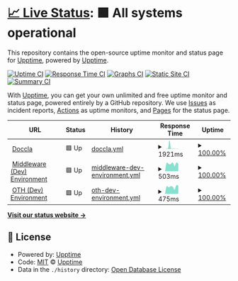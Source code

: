 # [📈 Live Status](https://upptime.github.io/upptime): <!--live status--> **🟩 All systems operational**

This repository contains the open-source uptime monitor and status page for [Upptime](https://upptime.js.org), powered by [Upptime](https://github.com/upptime/upptime).

[![Uptime CI](https://github.com/mhuzaifahkhan/status/workflows/Uptime%20CI/badge.svg)](https://github.com/mhuzaifahkhan/status/actions?query=workflow%3A%22Uptime+CI%22)
[![Response Time CI](https://github.com/mhuzaifahkhan/status/workflows/Response%20Time%20CI/badge.svg)](https://github.com/mhuzaifahkhan/status/actions?query=workflow%3A%22Response+Time+CI%22)
[![Graphs CI](https://github.com/mhuzaifahkhan/status/workflows/Graphs%20CI/badge.svg)](https://github.com/mhuzaifahkhan/status/actions?query=workflow%3A%22Graphs+CI%22)
[![Static Site CI](https://github.com/mhuzaifahkhan/status/workflows/Static%20Site%20CI/badge.svg)](https://github.com/mhuzaifahkhan/status/actions?query=workflow%3A%22Static+Site+CI%22)
[![Summary CI](https://github.com/mhuzaifahkhan/status/workflows/Summary%20CI/badge.svg)](https://github.com/mhuzaifahkhan/status/actions?query=workflow%3A%22Summary+CI%22)

With [Upptime](https://upptime.js.org), you can get your own unlimited and free uptime monitor and status page, powered entirely by a GitHub repository. We use [Issues](https://github.com/upptime/upptime/issues) as incident reports, [Actions](https://github.com/mhuzaifahkhan/status/actions) as uptime monitors, and [Pages](https://upptime.github.io/upptime) for the status page.

<!--start: status pages-->
<!-- This summary is generated by Upptime (https://github.com/upptime/upptime) -->
<!-- Do not edit this manually, your changes will be overwritten -->
<!-- prettier-ignore -->
| URL | Status | History | Response Time | Uptime |
| --- | ------ | ------- | ------------- | ------ |
| <img alt="" src="https://icons.duckduckgo.com/ip3/www.doccla.com.ico" height="13"> [Doccla](https://www.doccla.com) | 🟩 Up | [doccla.yml](https://github.com/mhuzaifahkhan/status/commits/HEAD/history/doccla.yml) | <details><summary><img alt="Response time graph" src="./graphs/doccla/response-time-week.png" height="20"> 1921ms</summary><br><a href="https://mhuzaifahkhan.github.io/status/history/doccla"><img alt="Response time 705" src="https://img.shields.io/endpoint?url=https%3A%2F%2Fraw.githubusercontent.com%2Fmhuzaifahkhan%2Fstatus%2FHEAD%2Fapi%2Fdoccla%2Fresponse-time.json"></a><br><a href="https://mhuzaifahkhan.github.io/status/history/doccla"><img alt="24-hour response time 386" src="https://img.shields.io/endpoint?url=https%3A%2F%2Fraw.githubusercontent.com%2Fmhuzaifahkhan%2Fstatus%2FHEAD%2Fapi%2Fdoccla%2Fresponse-time-day.json"></a><br><a href="https://mhuzaifahkhan.github.io/status/history/doccla"><img alt="7-day response time 1921" src="https://img.shields.io/endpoint?url=https%3A%2F%2Fraw.githubusercontent.com%2Fmhuzaifahkhan%2Fstatus%2FHEAD%2Fapi%2Fdoccla%2Fresponse-time-week.json"></a><br><a href="https://mhuzaifahkhan.github.io/status/history/doccla"><img alt="30-day response time 705" src="https://img.shields.io/endpoint?url=https%3A%2F%2Fraw.githubusercontent.com%2Fmhuzaifahkhan%2Fstatus%2FHEAD%2Fapi%2Fdoccla%2Fresponse-time-month.json"></a><br><a href="https://mhuzaifahkhan.github.io/status/history/doccla"><img alt="1-year response time 705" src="https://img.shields.io/endpoint?url=https%3A%2F%2Fraw.githubusercontent.com%2Fmhuzaifahkhan%2Fstatus%2FHEAD%2Fapi%2Fdoccla%2Fresponse-time-year.json"></a></details> | <details><summary><a href="https://mhuzaifahkhan.github.io/status/history/doccla">100.00%</a></summary><a href="https://mhuzaifahkhan.github.io/status/history/doccla"><img alt="All-time uptime 100.00%" src="https://img.shields.io/endpoint?url=https%3A%2F%2Fraw.githubusercontent.com%2Fmhuzaifahkhan%2Fstatus%2FHEAD%2Fapi%2Fdoccla%2Fuptime.json"></a><br><a href="https://mhuzaifahkhan.github.io/status/history/doccla"><img alt="24-hour uptime 100.00%" src="https://img.shields.io/endpoint?url=https%3A%2F%2Fraw.githubusercontent.com%2Fmhuzaifahkhan%2Fstatus%2FHEAD%2Fapi%2Fdoccla%2Fuptime-day.json"></a><br><a href="https://mhuzaifahkhan.github.io/status/history/doccla"><img alt="7-day uptime 100.00%" src="https://img.shields.io/endpoint?url=https%3A%2F%2Fraw.githubusercontent.com%2Fmhuzaifahkhan%2Fstatus%2FHEAD%2Fapi%2Fdoccla%2Fuptime-week.json"></a><br><a href="https://mhuzaifahkhan.github.io/status/history/doccla"><img alt="30-day uptime 100.00%" src="https://img.shields.io/endpoint?url=https%3A%2F%2Fraw.githubusercontent.com%2Fmhuzaifahkhan%2Fstatus%2FHEAD%2Fapi%2Fdoccla%2Fuptime-month.json"></a><br><a href="https://mhuzaifahkhan.github.io/status/history/doccla"><img alt="1-year uptime 100.00%" src="https://img.shields.io/endpoint?url=https%3A%2F%2Fraw.githubusercontent.com%2Fmhuzaifahkhan%2Fstatus%2FHEAD%2Fapi%2Fdoccla%2Fuptime-year.json"></a></details>
| <img alt="" src="https://icons.duckduckgo.com/ip3/dev.mw.doccla.com.ico" height="13"> [Middleware (Dev) Environment](https://dev.mw.doccla.com/) | 🟩 Up | [middleware-dev-environment.yml](https://github.com/mhuzaifahkhan/status/commits/HEAD/history/middleware-dev-environment.yml) | <details><summary><img alt="Response time graph" src="./graphs/middleware-dev-environment/response-time-week.png" height="20"> 503ms</summary><br><a href="https://mhuzaifahkhan.github.io/status/history/middleware-dev-environment"><img alt="Response time 466" src="https://img.shields.io/endpoint?url=https%3A%2F%2Fraw.githubusercontent.com%2Fmhuzaifahkhan%2Fstatus%2FHEAD%2Fapi%2Fmiddleware-dev-environment%2Fresponse-time.json"></a><br><a href="https://mhuzaifahkhan.github.io/status/history/middleware-dev-environment"><img alt="24-hour response time 492" src="https://img.shields.io/endpoint?url=https%3A%2F%2Fraw.githubusercontent.com%2Fmhuzaifahkhan%2Fstatus%2FHEAD%2Fapi%2Fmiddleware-dev-environment%2Fresponse-time-day.json"></a><br><a href="https://mhuzaifahkhan.github.io/status/history/middleware-dev-environment"><img alt="7-day response time 503" src="https://img.shields.io/endpoint?url=https%3A%2F%2Fraw.githubusercontent.com%2Fmhuzaifahkhan%2Fstatus%2FHEAD%2Fapi%2Fmiddleware-dev-environment%2Fresponse-time-week.json"></a><br><a href="https://mhuzaifahkhan.github.io/status/history/middleware-dev-environment"><img alt="30-day response time 466" src="https://img.shields.io/endpoint?url=https%3A%2F%2Fraw.githubusercontent.com%2Fmhuzaifahkhan%2Fstatus%2FHEAD%2Fapi%2Fmiddleware-dev-environment%2Fresponse-time-month.json"></a><br><a href="https://mhuzaifahkhan.github.io/status/history/middleware-dev-environment"><img alt="1-year response time 466" src="https://img.shields.io/endpoint?url=https%3A%2F%2Fraw.githubusercontent.com%2Fmhuzaifahkhan%2Fstatus%2FHEAD%2Fapi%2Fmiddleware-dev-environment%2Fresponse-time-year.json"></a></details> | <details><summary><a href="https://mhuzaifahkhan.github.io/status/history/middleware-dev-environment">100.00%</a></summary><a href="https://mhuzaifahkhan.github.io/status/history/middleware-dev-environment"><img alt="All-time uptime 100.00%" src="https://img.shields.io/endpoint?url=https%3A%2F%2Fraw.githubusercontent.com%2Fmhuzaifahkhan%2Fstatus%2FHEAD%2Fapi%2Fmiddleware-dev-environment%2Fuptime.json"></a><br><a href="https://mhuzaifahkhan.github.io/status/history/middleware-dev-environment"><img alt="24-hour uptime 100.00%" src="https://img.shields.io/endpoint?url=https%3A%2F%2Fraw.githubusercontent.com%2Fmhuzaifahkhan%2Fstatus%2FHEAD%2Fapi%2Fmiddleware-dev-environment%2Fuptime-day.json"></a><br><a href="https://mhuzaifahkhan.github.io/status/history/middleware-dev-environment"><img alt="7-day uptime 100.00%" src="https://img.shields.io/endpoint?url=https%3A%2F%2Fraw.githubusercontent.com%2Fmhuzaifahkhan%2Fstatus%2FHEAD%2Fapi%2Fmiddleware-dev-environment%2Fuptime-week.json"></a><br><a href="https://mhuzaifahkhan.github.io/status/history/middleware-dev-environment"><img alt="30-day uptime 100.00%" src="https://img.shields.io/endpoint?url=https%3A%2F%2Fraw.githubusercontent.com%2Fmhuzaifahkhan%2Fstatus%2FHEAD%2Fapi%2Fmiddleware-dev-environment%2Fuptime-month.json"></a><br><a href="https://mhuzaifahkhan.github.io/status/history/middleware-dev-environment"><img alt="1-year uptime 100.00%" src="https://img.shields.io/endpoint?url=https%3A%2F%2Fraw.githubusercontent.com%2Fmhuzaifahkhan%2Fstatus%2FHEAD%2Fapi%2Fmiddleware-dev-environment%2Fuptime-year.json"></a></details>
| <img alt="" src="https://icons.duckduckgo.com/ip3/doccla-dev.oth.io.ico" height="13"> [OTH (Dev) Environment](https://doccla-dev.oth.io/clinician/login/auth) | 🟩 Up | [oth-dev-environment.yml](https://github.com/mhuzaifahkhan/status/commits/HEAD/history/oth-dev-environment.yml) | <details><summary><img alt="Response time graph" src="./graphs/oth-dev-environment/response-time-week.png" height="20"> 475ms</summary><br><a href="https://mhuzaifahkhan.github.io/status/history/oth-dev-environment"><img alt="Response time 431" src="https://img.shields.io/endpoint?url=https%3A%2F%2Fraw.githubusercontent.com%2Fmhuzaifahkhan%2Fstatus%2FHEAD%2Fapi%2Foth-dev-environment%2Fresponse-time.json"></a><br><a href="https://mhuzaifahkhan.github.io/status/history/oth-dev-environment"><img alt="24-hour response time 564" src="https://img.shields.io/endpoint?url=https%3A%2F%2Fraw.githubusercontent.com%2Fmhuzaifahkhan%2Fstatus%2FHEAD%2Fapi%2Foth-dev-environment%2Fresponse-time-day.json"></a><br><a href="https://mhuzaifahkhan.github.io/status/history/oth-dev-environment"><img alt="7-day response time 475" src="https://img.shields.io/endpoint?url=https%3A%2F%2Fraw.githubusercontent.com%2Fmhuzaifahkhan%2Fstatus%2FHEAD%2Fapi%2Foth-dev-environment%2Fresponse-time-week.json"></a><br><a href="https://mhuzaifahkhan.github.io/status/history/oth-dev-environment"><img alt="30-day response time 431" src="https://img.shields.io/endpoint?url=https%3A%2F%2Fraw.githubusercontent.com%2Fmhuzaifahkhan%2Fstatus%2FHEAD%2Fapi%2Foth-dev-environment%2Fresponse-time-month.json"></a><br><a href="https://mhuzaifahkhan.github.io/status/history/oth-dev-environment"><img alt="1-year response time 431" src="https://img.shields.io/endpoint?url=https%3A%2F%2Fraw.githubusercontent.com%2Fmhuzaifahkhan%2Fstatus%2FHEAD%2Fapi%2Foth-dev-environment%2Fresponse-time-year.json"></a></details> | <details><summary><a href="https://mhuzaifahkhan.github.io/status/history/oth-dev-environment">100.00%</a></summary><a href="https://mhuzaifahkhan.github.io/status/history/oth-dev-environment"><img alt="All-time uptime 99.95%" src="https://img.shields.io/endpoint?url=https%3A%2F%2Fraw.githubusercontent.com%2Fmhuzaifahkhan%2Fstatus%2FHEAD%2Fapi%2Foth-dev-environment%2Fuptime.json"></a><br><a href="https://mhuzaifahkhan.github.io/status/history/oth-dev-environment"><img alt="24-hour uptime 100.00%" src="https://img.shields.io/endpoint?url=https%3A%2F%2Fraw.githubusercontent.com%2Fmhuzaifahkhan%2Fstatus%2FHEAD%2Fapi%2Foth-dev-environment%2Fuptime-day.json"></a><br><a href="https://mhuzaifahkhan.github.io/status/history/oth-dev-environment"><img alt="7-day uptime 100.00%" src="https://img.shields.io/endpoint?url=https%3A%2F%2Fraw.githubusercontent.com%2Fmhuzaifahkhan%2Fstatus%2FHEAD%2Fapi%2Foth-dev-environment%2Fuptime-week.json"></a><br><a href="https://mhuzaifahkhan.github.io/status/history/oth-dev-environment"><img alt="30-day uptime 99.95%" src="https://img.shields.io/endpoint?url=https%3A%2F%2Fraw.githubusercontent.com%2Fmhuzaifahkhan%2Fstatus%2FHEAD%2Fapi%2Foth-dev-environment%2Fuptime-month.json"></a><br><a href="https://mhuzaifahkhan.github.io/status/history/oth-dev-environment"><img alt="1-year uptime 99.95%" src="https://img.shields.io/endpoint?url=https%3A%2F%2Fraw.githubusercontent.com%2Fmhuzaifahkhan%2Fstatus%2FHEAD%2Fapi%2Foth-dev-environment%2Fuptime-year.json"></a></details>

<!--end: status pages-->

[**Visit our status website →**](https://upptime.github.io/upptime)

## 📄 License

- Powered by: [Upptime](https://github.com/upptime/upptime)
- Code: [MIT](./LICENSE) © [Upptime](https://upptime.js.org)
- Data in the `./history` directory: [Open Database License](https://opendatacommons.org/licenses/odbl/1-0/)

